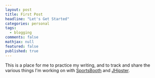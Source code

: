 ```yaml
---
layout: post
title: First Post
headline: "Let's Get Started"
categories: personal
tags: 
  - blogging
comments: false
mathjax: null
featured: false
published: true
---
```


This is a place for me to practice my writing, and to track and share the various things I'm working on with [SportsBooth](https://sportsbooth.tv) and [JHipster](https://jhipster.github.io).